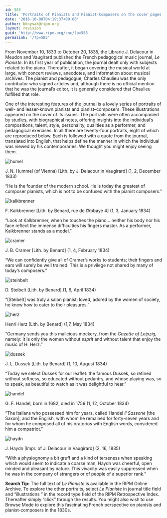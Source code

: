 ```yaml
---
id: 585
title: 'Portraits of Pianists and Pianist-Composers on the cover pages of <i>Le Pianiste</i> (1833-1835)'
date: '2016-10-08T04:19:37+00:00'
author: bknysak@ripm.org
layout: revision
guid: 'http://www.ripm.org/cnc/?p=585'
permalink: '/?p=585'
---
```


From November 10, 1833 to October 20, 1835, the Librarie J. Delacour in Meudon and Vaugirard published the French pedagogical music journal, *Le Pianiste*. In its first year of publication, the journal dealt only with subjects related to the piano. Thereafter, it began covering the musical world at large, with concert reviews, anecdotes, and information about musical archives. The pianist and pedagogue, Charles Chaulieu was the only contributor who signed articles and, although there is no official mention that he was the journal’s editor, it is generally considered that Chaulieu fulfilled that role.

One of the interesting features of the journal is a lovely series of portraits of well- and lesser-known pianists and pianist–composers. These illustrations appeared on the cover of its issues. The portraits were often accompanied by studies, with biographical notes, offering insights into the individual’s compositions, talent, style, personality, qualities as a performer, and pedagogical exercises. In all there are twenty-four portraits, eight of which are reproduced below. Each is followed with a quote from the journal, translated into English, that helps define the manner in which the individual was viewed by his contemporaries. We thought you might enjoy seeing them.

![humel](http://www.ripm.org/cnc/wp-content/uploads/2016/09/Humel.jpg)

J. N. Hummel (of Vienna) \[Lith. by J. Delacour in Vaugirard\] (1, 2, December 1833)

“He is the founder of the modern school. He is today the greatest of composer pianists, which is not to be confused with the pianist composers.”

![kalkbrenner](http://www.ripm.org/cnc/wp-content/uploads/2016/09/Kalkbrenner.jpg)

F. Kalkbrenner \[Lith. by Benard, rue de l’Abbaye 4\] (1, 3, January 1834)

“Look at Kalkbrenner, when he touches the piano… neither his body nor his face reflect the immense difficulties his fingers master. As a performer, Kalkbrenner stands as a model.”

![cramer](http://www.ripm.org/cnc/wp-content/uploads/2016/09/Cramer.jpg)

J. B. Cramer \[Lith. by Benard\] (1, 4, February 1834)

“We can confidently give all of Cramer’s works to students; their fingers and ears will surely be well trained. This is a privilege not shared by many of today’s composers.”

![steinbelt](http://www.ripm.org/cnc/wp-content/uploads/2016/09/Steinbelt.jpg)

D. Steibelt \[Lith. by Benard\] (1, 6, April 1834)

“\[Steibelt\] was truly a salon pianist: loved, adored by the women of society, he knew how to cater to their pleasures.”

![herz](http://www.ripm.org/cnc/wp-content/uploads/2016/09/Herz.jpg)

Henri Herz \[Lith. by Benard\] (1,7, May 1834)

“Germany sends you this malicious mockery, from the *Gazette of Leipzig,* namely: It is only the women without *esprit* and without talent that enjoy the music of H. Herz.”

![dussek](http://www.ripm.org/cnc/wp-content/uploads/2016/09/Dussek.jpg)

J. L. Dussek \[Lith. by Benard\] (1, 10, August 1834)

“Today we select Dussek for our leaflet: the famous Dussek, so refined without softness, so educated without pedantry, and whose playing was, so to speak, as beautiful to watch as it was delightful to hear.”

![handel](http://www.ripm.org/cnc/wp-content/uploads/2016/09/Handel.jpg)

G. F. Handel, born in 1682, died in 1759 (1, 12, October 1834)

“The Italians who possessed him for years, called Handel *il Sassone* \[the Saxon\], and the English, with whom he remained for forty-seven years and for whom he composed all of his oratorios with English words, considered him a compatriot.”

![haydn](http://www.ripm.org/cnc/wp-content/uploads/2016/09/Haydn.jpg)

J. Haydn \[Impr. of J. Delacour in Vaugirard\] (2, 16, 1835)

“With a physiognomy a bit gruff and a kind of terseness when speaking which would seem to indicate a coarse man, Haydn was cheerful, open minded and pleasant by nature. This vivacity was easily suppressed when he was in the company of strangers or of people of a superior rank.”

**Search Tip:** The full text of *Le Pianiste* is available in the RIPM Online Archive. To explore the other portraits, select *Le Pianiste* in journal title field and “illustrations “ in the record type field of the RIPM Retrospective Index. Thereafter simply “click” through the results. You might also wish to use Browse Mode to explore this fascinating French perspective on pianists and pianist-composers in the 1830s.